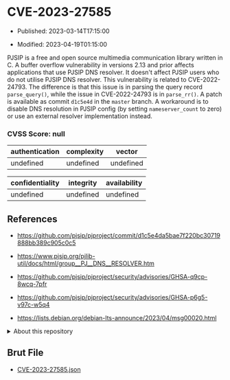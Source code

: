 # CVE-2023-27585

- Published: 2023-03-14T17:15:00

- Modified: 2023-04-19T01:15:00

PJSIP is a free and open source multimedia communication library written in C. A buffer overflow vulnerability in versions 2.13 and prior affects applications that use PJSIP DNS resolver. It doesn't affect PJSIP users who do not utilise PJSIP DNS resolver. This vulnerability is related to CVE-2022-24793. The difference is that this issue is in parsing the query record `parse_query()`, while the issue in CVE-2022-24793 is in `parse_rr()`. A patch is available as commit `d1c5e4d` in the `master` branch. A workaround is to disable DNS resolution in PJSIP config (by setting `nameserver_count` to zero) or use an external resolver implementation instead.

### CVSS Score: **null**

| authentication | complexity | vector |
| --- | --- | --- |
| undefined | undefined | undefined |

| confidentiality | integrity | availability |
| --- | --- | --- |
| undefined | undefined | undefined |

## References

* https://github.com/pjsip/pjproject/commit/d1c5e4da5bae7f220bc30719888bb389c905c0c5

* https://www.pjsip.org/pjlib-util/docs/html/group__PJ__DNS__RESOLVER.htm

* https://github.com/pjsip/pjproject/security/advisories/GHSA-q9cp-8wcq-7pfr

* https://github.com/pjsip/pjproject/security/advisories/GHSA-p6g5-v97c-w5q4

* https://lists.debian.org/debian-lts-announce/2023/04/msg00020.html

<details>
<summary>About this repository</summary> 

  This repository is part of the project [Live Hack CVE](https://github.com/Live-Hack-CVE). Main website can be found [www.live-hack.org](https://www.live-hack.org) 
  
  Made by [Sn0wAlice](https://github.com/Sn0wAlice) for the people that care about security and need to have a feed of the latest CVEs. Hope you enjoy it, don't forget to star the repo and follow me on [Twitter](https://twitter.com/Sn0wAlice) and [Github](https://github.com/Sn0wAlice). And that is my [personnal website](https://www.alice-snow.me/)

  - [Home Page](https://github.com/Live-Hack-CVE)
  - [Framework](https://github.com/Live-Hack-CVE/cve-framework)
  - [CVE database](https://github.com/Live-Hack-CVE/full_database)
  - [Changelog](https://github.com/Live-Hack-CVE/Changelog)
</details>

## Brut File

* [CVE-2023-27585.json](https://raw.githubusercontent.com/Live-Hack-CVE/full_database/main/cves/2023/CVE-2023-27585.json)

